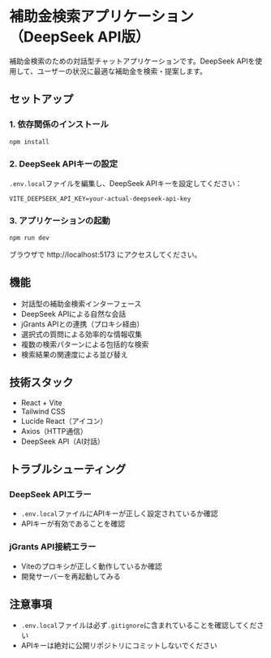 # 補助金検索アプリケーション（DeepSeek API版）

補助金検索のための対話型チャットアプリケーションです。DeepSeek APIを使用して、ユーザーの状況に最適な補助金を検索・提案します。

## セットアップ

### 1. 依存関係のインストール

```bash
npm install
```

### 2. DeepSeek APIキーの設定

`.env.local`ファイルを編集し、DeepSeek APIキーを設定してください：

```env
VITE_DEEPSEEK_API_KEY=your-actual-deepseek-api-key
```

### 3. アプリケーションの起動

```bash
npm run dev
```

ブラウザで http://localhost:5173 にアクセスしてください。

## 機能

- 対話型の補助金検索インターフェース
- DeepSeek APIによる自然な会話
- jGrants APIとの連携（プロキシ経由）
- 選択式の質問による効率的な情報収集
- 複数の検索パターンによる包括的な検索
- 検索結果の関連度による並び替え

## 技術スタック

- React + Vite
- Tailwind CSS
- Lucide React（アイコン）
- Axios（HTTP通信）
- DeepSeek API（AI対話）

## トラブルシューティング

### DeepSeek APIエラー
- `.env.local`ファイルにAPIキーが正しく設定されているか確認
- APIキーが有効であることを確認

### jGrants API接続エラー
- Viteのプロキシが正しく動作しているか確認
- 開発サーバーを再起動してみる

## 注意事項

- `.env.local`ファイルは必ず`.gitignore`に含まれていることを確認してください
- APIキーは絶対に公開リポジトリにコミットしないでください